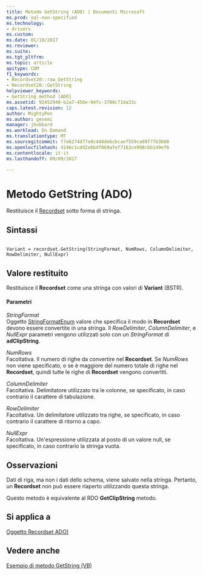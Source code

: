 ```yaml
---
title: Metodo GetString (ADO) | Documenti Microsoft
ms.prod: sql-non-specified
ms.technology:
- drivers
ms.custom: 
ms.date: 01/19/2017
ms.reviewer: 
ms.suite: 
ms.tgt_pltfrm: 
ms.topic: article
apitype: COM
f1_keywords:
- Recordset20::raw_GetString
- Recordset20::GetString
helpviewer_keywords:
- GetString method [ADO]
ms.assetid: 92452940-b2a7-456e-94fc-3780c71da33c
caps.latest.revision: 12
author: MightyPen
ms.author: genemi
manager: jhubbard
ms.workload: On Demand
ms.translationtype: MT
ms.sourcegitcommit: f7e6274d77a9cdd4de6cbcaef559ca99f77b3608
ms.openlocfilehash: d146c1cdd2ebb4f069afef7163ce998cbb149ef6
ms.contentlocale: it-it
ms.lasthandoff: 09/09/2017

---
```

# <a name="getstring-method-ado"></a>Metodo GetString (ADO)
Restituisce il [Recordset](../../../ado/reference/ado-api/recordset-object-ado.md) sotto forma di stringa.  
  
## <a name="syntax"></a>Sintassi  
  
```  
  
Variant = recordset.GetString(StringFormat, NumRows, ColumnDelimiter, RowDelimiter, NullExpr)  
```  
  
## <a name="return-value"></a>Valore restituito  
 Restituisce il **Recordset** come una stringa con valori di **Variant** (BSTR).  
  
#### <a name="parameters"></a>Parametri  
 *StringFormat*  
 Oggetto [StringFormatEnum](../../../ado/reference/ado-api/stringformatenum.md) valore che specifica il modo in **Recordset** devono essere convertite in una stringa. Il *RowDelimiter*, *ColumnDelimiter*, e *NullExpr* parametri vengono utilizzati solo con un *StringFormat* di  **adClipString**.  
  
 *NumRows*  
 Facoltativa. Il numero di righe da convertire nel **Recordset**. Se *NumRows* non viene specificato, o se è maggiore del numero totale di righe nel **Recordset**, quindi tutte le righe di **Recordset** vengono convertiti.  
  
 *ColumnDelimiter*  
 Facoltativa. Delimitatore utilizzato tra le colonne, se specificato, in caso contrario il carattere di tabulazione.  
  
 *RowDelimiter*  
 Facoltativa. Un delimitatore utilizzato tra righe, se specificato, in caso contrario il carattere di ritorno a capo.  
  
 *NullExpr*  
 Facoltativa. Un'espressione utilizzata al posto di un valore null, se specificato, in caso contrario la stringa vuota.  
  
## <a name="remarks"></a>Osservazioni  
 Dati di riga, ma non i dati dello schema, viene salvato nella stringa. Pertanto, un **Recordset** non può essere riaperto utilizzando questa stringa.  
  
 Questo metodo è equivalente al RDO **GetClipString** metodo.  
  
## <a name="applies-to"></a>Si applica a  
 [Oggetto Recordset ADO)](../../../ado/reference/ado-api/recordset-object-ado.md)  
  
## <a name="see-also"></a>Vedere anche  
 [Esempio di metodo GetString (VB)](../../../ado/reference/ado-api/getstring-method-example-vb.md)

